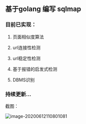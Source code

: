 ## 基于golang 编写 sqlmap

### 目前已实现：

1. 页面相似度算法

2. url连接性检测
3. url稳定性检测
4. 基于报错的启发式检测
5. DBMS识别

### 持续更新...

截图：

![image-20200612110801081](C:\Go\sqlmap\picture\image-20200612110801081.png)